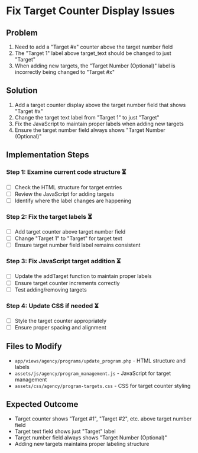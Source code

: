 # Fix Target Counter Display Issues

## Problem
1. Need to add a "Target #x" counter above the target number field
2. The "Target 1" label above target_text should be changed to just "Target"
3. When adding new targets, the "Target Number (Optional)" label is incorrectly being changed to "Target #x"

## Solution
1. Add a target counter display above the target number field that shows "Target #x"
2. Change the target text label from "Target 1" to just "Target"
3. Fix the JavaScript to maintain proper labels when adding new targets
4. Ensure the target number field always shows "Target Number (Optional)"

## Implementation Steps

### Step 1: Examine current code structure ⏳
- [ ] Check the HTML structure for target entries
- [ ] Review the JavaScript for adding targets
- [ ] Identify where the label changes are happening

### Step 2: Fix the target labels ⏳
- [ ] Add target counter above target number field
- [ ] Change "Target 1" to "Target" for target text
- [ ] Ensure target number field label remains consistent

### Step 3: Fix JavaScript target addition ⏳
- [ ] Update the addTarget function to maintain proper labels
- [ ] Ensure target counter increments correctly
- [ ] Test adding/removing targets

### Step 4: Update CSS if needed ⏳
- [ ] Style the target counter appropriately
- [ ] Ensure proper spacing and alignment

## Files to Modify
- `app/views/agency/programs/update_program.php` - HTML structure and labels
- `assets/js/agency/program_management.js` - JavaScript for target management
- `assets/css/agency/program-targets.css` - CSS for target counter styling

## Expected Outcome
- Target counter shows "Target #1", "Target #2", etc. above target number field
- Target text field shows just "Target" label
- Target number field always shows "Target Number (Optional)"
- Adding new targets maintains proper labeling structure
